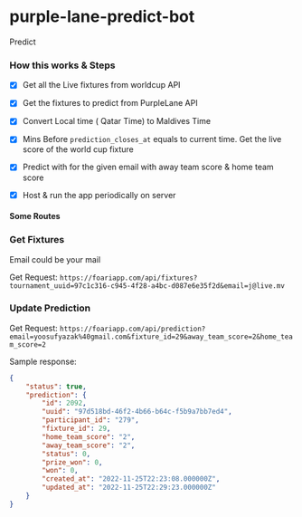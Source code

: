 # purple-lane-predict-bot

Predict 


### How this works & Steps

- [x] Get all the Live fixtures from worldcup API
- [x] Get the fixtures to predict from PurpleLane API
- [x] Convert Local time ( Qatar Time) to Maldives Time
- [x] Mins Before `prediction_closes_at` equals to current time. Get the live score of the world cup fixture
- [x] Predict with for the given email with away team score & home team score
- [x] Host & run the app periodically on server


#### Some Routes

### Get Fixtures

Email could be your mail

Get Request: `https://foariapp.com/api/fixtures?tournament_uuid=97c1c316-c945-4f28-a4bc-d087e6e35f2d&email=j@live.mv`


### Update Prediction


Get Request: `https://foariapp.com/api/prediction?email=yoosufyazak%40gmail.com&fixture_id=29&away_team_score=2&home_team_score=2`

Sample response:

```json
{
	"status": true,
	"prediction": {
		"id": 2092,
		"uuid": "97d518bd-46f2-4b66-b64c-f5b9a7bb7ed4",
		"participant_id": "279",
		"fixture_id": 29,
		"home_team_score": "2",
		"away_team_score": "2",
		"status": 0,
		"prize_won": 0,
		"won": 0,
		"created_at": "2022-11-25T22:23:08.000000Z",
		"updated_at": "2022-11-25T22:29:23.000000Z"
	}
}
```
